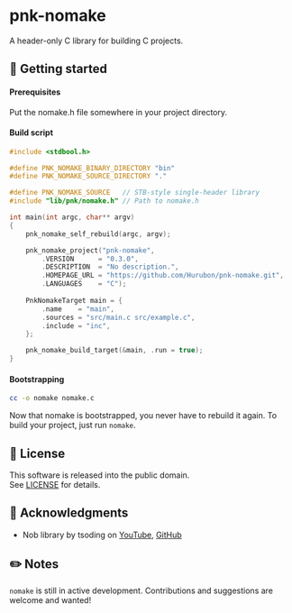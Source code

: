 # pnk-nomake

A header-only C library for building C projects.

## 🚀 Getting started

#### Prerequisites

Put the nomake.h file somewhere in your project directory.

#### Build script

```c
#include <stdbool.h>

#define PNK_NOMAKE_BINARY_DIRECTORY "bin"
#define PNK_NOMAKE_SOURCE_DIRECTORY "."

#define PNK_NOMAKE_SOURCE   // STB-style single-header library
#include "lib/pnk/nomake.h" // Path to nomake.h

int main(int argc, char** argv)
{
    pnk_nomake_self_rebuild(argc, argv);

    pnk_nomake_project("pnk-nomake",
        .VERSION      = "0.3.0",
        .DESCRIPTION  = "No description.",
        .HOMEPAGE_URL = "https://github.com/Hurubon/pnk-nomake.git",
        .LANGUAGES    = "C");
    
    PnkNomakeTarget main = {
        .name    = "main",
        .sources = "src/main.c src/example.c",
        .include = "inc",
    };

    pnk_nomake_build_target(&main, .run = true);
}
```

#### Bootstrapping

```bash
cc -o nomake nomake.c
```

Now that nomake is bootstrapped, you never have to rebuild it again. To build your project, just run `nomake`.

## 📜 License

This software is released into the public domain.\
See [LICENSE](LICENSE) for details.

## 🙏 Acknowledgments

- Nob library by tsoding on [YouTube](https://youtu.be/eRt7vhosgKE?si=ezTCFRf_g_SCQTVR), [GitHub](https://github.com/tsoding/nob.h)

## ✏️ Notes

`nomake` is still in active development. Contributions and suggestions are welcome and wanted!
